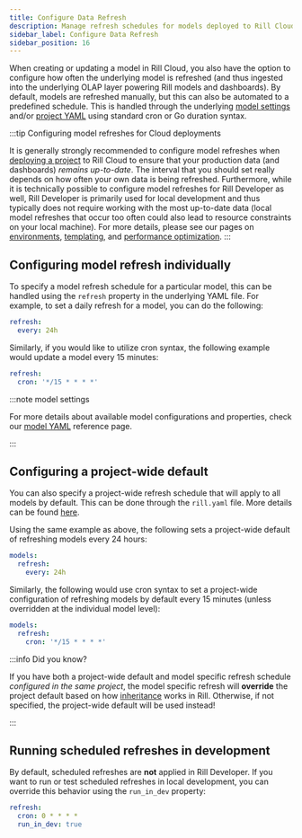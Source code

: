 ```yaml
---
title: Configure Data Refresh
description: Manage refresh schedules for models deployed to Rill Cloud
sidebar_label: Configure Data Refresh
sidebar_position: 16
---
```


<!-- WARNING: There are links to this page in source code. If you move it, find and replace the links and consider adding a redirect in docusaurus.config.js. -->

When creating or updating a model in Rill Cloud, you also have the option to configure how often the underlying model is refreshed (and thus ingested into the underlying OLAP layer powering Rill models and dashboards). By default, models are refreshed manually, but this can also be automated to a predefined schedule. This is handled through the underlying [model settings](/reference/project-files/models) and/or [project YAML](/reference/project-files/rill-yaml#project-wide-defaults) using standard cron or Go duration syntax.

:::tip Configuring model refreshes for Cloud deployments

It is generally strongly recommended to configure model refreshes when [deploying a project](/deploy/deploy-dashboard) to Rill Cloud to ensure that your production data (and dashboards) _remains up-to-date_. The interval that you should set really depends on how often your own data is being refreshed. Furthermore, while it is technically possible to configure model refreshes for Rill Developer as well, Rill Developer is primarily used for local development and thus typically does not require working with the most up-to-date data (local model refreshes that occur too often could also lead to resource constraints on your local machine). For more details, please see our pages on [environments](/connect/credentials#variables), [templating](/connect/templating), and [performance optimization](/deploy/performance).
:::

## Configuring model refresh individually

To specify a model refresh schedule for a particular model, this can be handled using the `refresh` property in the underlying YAML file. For example, to set a daily refresh for a model, you can do the following:

```yaml
refresh:
  every: 24h
```

Similarly, if you would like to utilize cron syntax, the following example would update a model every 15 minutes:

```yaml
refresh:
  cron: '*/15 * * * *'
```

:::note model settings

For more details about available model configurations and properties, check our [model YAML](/reference/project-files/models) reference page.

:::

## Configuring a project-wide default

You can also specify a project-wide refresh schedule that will apply to all models by default. This can be done through the `rill.yaml` file. More details can be found [here](/reference/project-files/rill-yaml#project-wide-defaults).

Using the same example as above, the following sets a project-wide default of refreshing models every 24 hours:
```yaml
models:
  refresh:
    every: 24h
```

Similarly, the following would use cron syntax to set a project-wide configuration of refreshing models by default every 15 minutes (unless overridden at the individual model level):
```yaml
models:
  refresh:
    cron: '*/15 * * * *'
```

:::info Did you know?

If you have both a project-wide default and model specific refresh schedule _configured in the same project_, the model specific refresh will **override** the project default based on how [inheritance](/build/models/environments#specifying-environment-specific-yaml-overrides) works in Rill. Otherwise, if not specified, the project-wide default will be used instead!

:::

## Running scheduled refreshes in development

By default, scheduled refreshes are **not** applied in Rill Developer. If you want to run or test scheduled refreshes in local development, you can override this behavior using the `run_in_dev` property:
```yaml
refresh:
  cron: 0 * * * *
  run_in_dev: true
```
